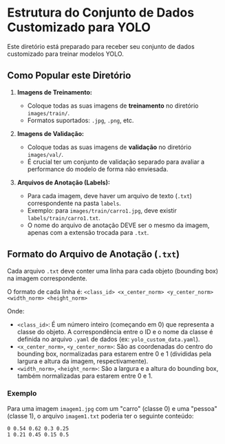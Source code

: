 # Estrutura do Conjunto de Dados Customizado para YOLO

Este diretório está preparado para receber seu conjunto de dados customizado para treinar modelos YOLO.

## Como Popular este Diretório

1.  **Imagens de Treinamento:**
    *   Coloque todas as suas imagens de **treinamento** no diretório `images/train/`.
    *   Formatos suportados: `.jpg`, `.png`, etc.

2.  **Imagens de Validação:**
    *   Coloque todas as suas imagens de **validação** no diretório `images/val/`.
    *   É crucial ter um conjunto de validação separado para avaliar a performance do modelo de forma não enviesada.

3.  **Arquivos de Anotação (Labels):**
    *   Para cada imagem, deve haver um arquivo de texto (`.txt`) correspondente na pasta `labels`.
    *   Exemplo: para `images/train/carro1.jpg`, deve existir `labels/train/carro1.txt`.
    *   O nome do arquivo de anotação DEVE ser o mesmo da imagem, apenas com a extensão trocada para `.txt`.

## Formato do Arquivo de Anotação (`.txt`)

Cada arquivo `.txt` deve conter uma linha para cada objeto (bounding box) na imagem correspondente.

O formato de cada linha é:
`<class_id> <x_center_norm> <y_center_norm> <width_norm> <height_norm>`

Onde:
*   `<class_id>`: É um número inteiro (começando em 0) que representa a classe do objeto. A correspondência entre o ID e o nome da classe é definida no arquivo `.yaml` de dados (ex: `yolo_custom_data.yaml`).
*   `<x_center_norm>`, `<y_center_norm>`: São as coordenadas do centro do bounding box, normalizadas para estarem entre 0 e 1 (divididas pela largura e altura da imagem, respectivamente).
*   `<width_norm>`, `<height_norm>`: São a largura e a altura do bounding box, também normalizadas para estarem entre 0 e 1.

### Exemplo

Para uma imagem `imagem1.jpg` com um "carro" (classe 0) e uma "pessoa" (classe 1), o arquivo `imagem1.txt` poderia ter o seguinte conteúdo:

```
0 0.54 0.62 0.3 0.25
1 0.21 0.45 0.15 0.5
```

